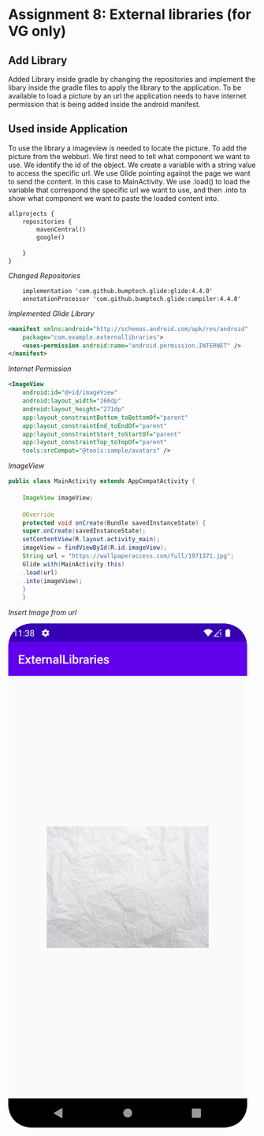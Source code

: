
# Assignment 8: External libraries (for VG only)

## Add Library
Added Library inside gradle by changing the repositories and implement the libary inside
the gradle files to apply the library to the application. To be available to load a picture by an url
the application needs to have internet permission that is being added inside the android manifest.

## Used inside Application
To use the library a imageview is needed to locate the picture. To add the picture from the webburl.
We first need to tell what component we want to use. We identify the id of the object. 
We create a variable with a string value to access the specific url. 
We use Glide pointing against the page we want to send the content. In this case to MainActivity.
We use .load() to load the variable that correspond the specific url we want to use, and then 
.into to show what component we want to paste the loaded content into.

```
allprojects {
    repositories {
        mavenCentral()
        google()
        
    }
}
```
_Changed Repositories_

```
    implementation 'com.github.bumptech.glide:glide:4.4.0'
    annotationProcessor 'com.github.bumptech.glide:compiler:4.4.0'
```
_Implemented Glide Library_

```xml
<manifest xmlns:android="http://schemas.android.com/apk/res/android"
    package="com.example.externallibraries">
    <uses-permission android:name="android.permission.INTERNET" />
</manifest>
```
_Internet Permission_

```xml
<ImageView
    android:id="@+id/imageView"
    android:layout_width="266dp"
    android:layout_height="271dp"
    app:layout_constraintBottom_toBottomOf="parent"
    app:layout_constraintEnd_toEndOf="parent"
    app:layout_constraintStart_toStartOf="parent"
    app:layout_constraintTop_toTopOf="parent"
    tools:srcCompat="@tools:sample/avatars" />
```
_ImageView_

```java
public class MainActivity extends AppCompatActivity {

    ImageView imageView;

    @Override
    protected void onCreate(Bundle savedInstanceState) {
    super.onCreate(savedInstanceState);
    setContentView(R.layout.activity_main);
    imageView = findViewById(R.id.imageView);
    String url = "https://wallpaperaccess.com/full/1971371.jpg";
    Glide.with(MainActivity.this)
    .load(url)
    .into(imageView);
    }
    }
```
_Insert Image from url_

![](GradleScreen.png)